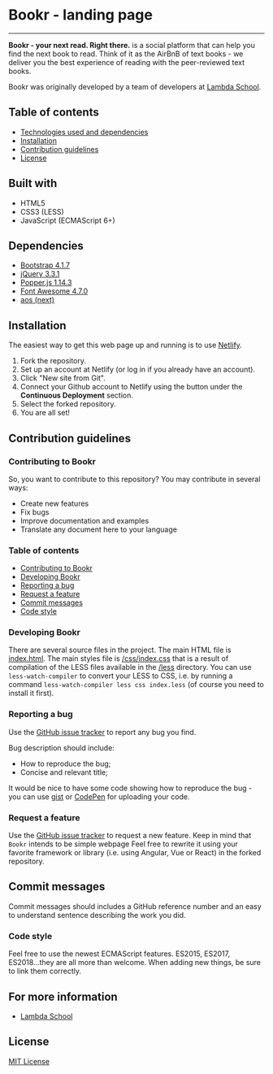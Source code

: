 # Bookr - landing page


-----------------

**Bookr - your next read. Right there.** is a social platform that can help you find the next book to read. Think of it as the AirBnB of text books - we deliver you the best experience of reading with the peer-reviewed text books.

Bookr was originally developed by a team of developers at [Lambda School](https://github.com/LambdaSchool).


## Table of contents

* [Technologies used and dependencies](#built-with)
* [Installation](#installation)
* [Contribution guidelines](#contribution-guidelines)
* [License](#license)

## Built with

* HTML5
* CSS3 (LESS)
* JavaScript (ECMAScript 6+)

## Dependencies

* [Bootstrap 4.1.7](https://getbootstrap.com)
* [jQuery 3.3.1](http://jquery.com)
* [Popper.js 1.14.3](https://popper.js.org)
* [Font Awesome 4.7.0](https://fontawesome.com)
* [aos (next)](https://github.com/michalsnik/aos)

## Installation

The easiest way to get this web page up and running is to use [Netlify](https://www.netlify.com).
1. Fork the repository.
2. Set up an account at Netlify (or log in if you already have an account).
3. Click "New site from Git".
4. Connect your Github account to Netlify using the button under the **Continuous Deployment** section.
5. Select the forked repository.
6. You are all set!

## Contribution guidelines

### Contributing to Bookr

So, you want to contribute to this repository? You may contribute in several ways:

* Create new features
* Fix bugs
* Improve documentation and examples
* Translate any document here to your language

### Table of contents

* [Contributing to Bookr](#contributing-to-bookr)
* [Developing Bookr](#developing-bookr)
* [Reporting a bug](#reporting-a-bug)
* [Request a feature](#request-a-feature)
* [Commit messages](#commit-messages)
* [Code style](#code-style)

### Developing Bookr

There are several source files in the project. The main HTML file is [index.html](index.html). The main styles file is [/css/index.css](/css/index.css) that is a result of compilation of the LESS files available in the [/less](/less) directory. You can use `less-watch-compiler` to convert your LESS to CSS, i.e. by running a command `less-watch-compiler less css index.less` (of course you need to install it first).

### Reporting a bug

Use the [GitHub issue tracker](https://github.com/bw-bookr/bookr-landing/issues) to report any bug you find.

Bug description should include:

* How to reproduce the bug;
* Concise and relevant title;

It would be nice to have some code showing how to reproduce the bug - you can use [gist](https://gist.github.com) or [CodePen](https://codepen.io) for uploading your code.

### Request a feature

Use the [GitHub issue tracker](https://github.com/bw-bookr/bookr-landing/issues) to request a new feature.
Keep in mind that `Bookr` intends to be simple webpage
Feel free to rewrite it using your favorite framework or library (i.e. using Angular, Vue or React) in the forked repository.

## Commit messages

Commit messages should includes a GitHub reference number and an easy to understand sentence describing the work you did.

### Code style

Feel free to use the newest ECMAScript features. ES2015, ES2017, ES2018...they are all more than welcome. When adding new things, be sure to link them correctly.

## For more information

* [Lambda School](https://lambdaschool.com)

## License

[MIT License](LICENSE)